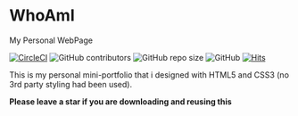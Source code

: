 # WhoAmI

My Personal WebPage

[![CircleCI](https://circleci.com/gh/ViperTechnologies-RnD/WhoAmI.svg?style=svg)](https://circleci.com/gh/ViperTechnologies-RnD/WhoAmI)
![GitHub contributors](https://img.shields.io/github/contributors/ViperTechnologies-RnD/WhoAmI)
![GitHub repo size](https://img.shields.io/github/repo-size/ViperTechnologies-RnD/WhoAmI)
![GitHub](https://img.shields.io/github/license/ViperTechnologies-RnD/WhoAmI)
[![Hits](https://hits.seeyoufarm.com/api/count/incr/badge.svg?url=https%3A%2F%2Fgithub.com%2FViperTechnologies-RnD%2FWhoAmI)](https://hits.seeyoufarm.com)


This is my personal mini-portfolio that i designed with HTML5 and CSS3 (no 3rd party styling had been used).

**Please leave a star if you are downloading and reusing this**
